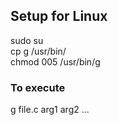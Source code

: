 ## Setup for Linux  
sudo su  
cp g /usr/bin/  
chmod 005 /usr/bin/g  
  
### To execute  
g file.c arg1 arg2 ...
